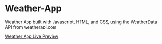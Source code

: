 # Weather-App
Weather App built with Javascript, HTML, and CSS, using the WeatherData API from weatherapi.com 
 
[Weather App Live Preview](https://palmercurrie.github.io/Weather-App/)
